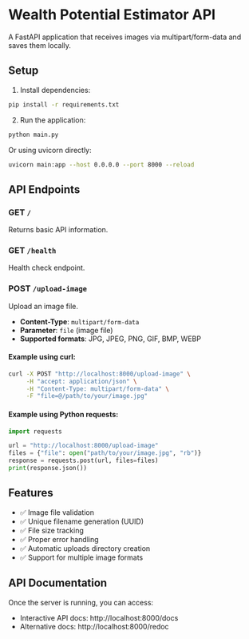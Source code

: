 # Wealth Potential Estimator API

A FastAPI application that receives images via multipart/form-data and saves them locally.

## Setup

1. Install dependencies:
```bash
pip install -r requirements.txt
```

2. Run the application:
```bash
python main.py
```

Or using uvicorn directly:
```bash
uvicorn main:app --host 0.0.0.0 --port 8000 --reload
```

## API Endpoints

### GET `/`
Returns basic API information.

### GET `/health`
Health check endpoint.

### POST `/upload-image`
Upload an image file.

- **Content-Type**: `multipart/form-data`
- **Parameter**: `file` (image file)
- **Supported formats**: JPG, JPEG, PNG, GIF, BMP, WEBP

#### Example using curl:
```bash
curl -X POST "http://localhost:8000/upload-image" \
     -H "accept: application/json" \
     -H "Content-Type: multipart/form-data" \
     -F "file=@/path/to/your/image.jpg"
```

#### Example using Python requests:
```python
import requests

url = "http://localhost:8000/upload-image"
files = {"file": open("path/to/your/image.jpg", "rb")}
response = requests.post(url, files=files)
print(response.json())
```

## Features

- ✅ Image file validation
- ✅ Unique filename generation (UUID)
- ✅ File size tracking
- ✅ Proper error handling
- ✅ Automatic uploads directory creation
- ✅ Support for multiple image formats

## API Documentation

Once the server is running, you can access:
- Interactive API docs: http://localhost:8000/docs
- Alternative docs: http://localhost:8000/redoc
